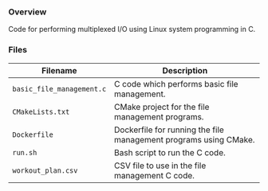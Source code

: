 ### Overview

Code for performing multiplexed I/O using Linux system programming in C.

### Files

| Filename                  | Description                                                      |
|---------------------------|------------------------------------------------------------------|
| `basic_file_management.c` | C code which performs basic file management.                     |
| `CMakeLists.txt`          | CMake project for the file management programs.                  |
| `Dockerfile`              | Dockerfile for running the file management programs using CMake. |
| `run.sh`                  | Bash script to run the C code.                                   |
| `workout_plan.csv`        | CSV file to use in the file management C code.                   |